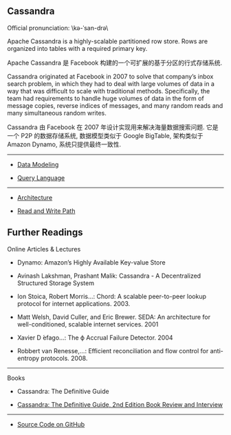 Cassandra
---

Official pronunciation: \kə-ˈsan-drə\

Apache Cassandra is a highly-scalable partitioned row store. Rows are organized into tables with a required primary key.

Apache Cassandra 是 Facebook 构建的一个可扩展的基于分区的行式存储系统.


Cassandra originated at Facebook in 2007 to solve that company’s inbox search problem, in which they had to deal with large volumes of data in a way that was difficult to scale with traditional methods. Specifically, the team had requirements to handle huge volumes of data in the form of message copies, reverse indices of messages, and many random reads and many simultaneous random writes.

Cassandra 由 Facebook 在 2007 年设计实现用来解决海量数据搜索问题. 它是一个 P2P 的数据存储系统, 数据模型类似于 Google BigTable, 架构类似于 Amazon Dynamo, 系统只提供最终一致性.


- - -

* [Data Modeling](data_model.md)

* [Query Language](cql.md)

- - -

* [Architecture](architecture.md)

* [Read and Write Path](read_and_write_path.md)



## Further Readings

Online Articles & Lectures

* Dynamo: Amazon’s Highly Available Key-value Store

* Avinash Lakshman, Prashant Malik: Cassandra - A Decentralized Structured Storage System

* Ion Stoica, Robert Morris...: Chord: A scalable peer-to-peer lookup protocol for internet applications. 2003.

* Matt Welsh, David Culler, and Eric Brewer. SEDA: An architecture for well-conditioned, scalable internet services. 2001

* Xavier D ́efago...: The ϕ Accrual Failure Detector. 2004

* Robbert van Renesse,...: Efficient reconciliation and flow control for anti-entropy protocols. 2008.

- - -

Books

* Cassandra: The Definitive Guide

* [Cassandra: The Definitive Guide, 2nd Edition Book Review and Interview](https://www.infoq.com/articles/cassandra-2nd-edition-book-review)

- - -

* [Source Code on GitHub](https://github.com/apache/cassandra)
